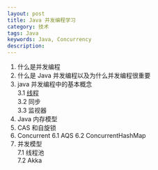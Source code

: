 ```yaml
---
layout: post
title: Java 并发编程学习
category: 技术
tags: Java
keywords: Java, Concurrency
description: 
---
```



1. 什么是并发编程
2. 什么是 Java 并发编程以及为什么并发编程很重要 
3. java 并发编程中的基本概念  
    3.1 [线程](/2016/03/28/java_concurrency_thread.html)   
    3.2 同步    
    3.3 监视器
4. Java 内存模型
5. CAS 和自旋锁
6. Concurrent
     6.1 AQS
     6.2 ConcurrentHashMap
7. 并发模型  
	7.1 线程池  
	7.2 Akka